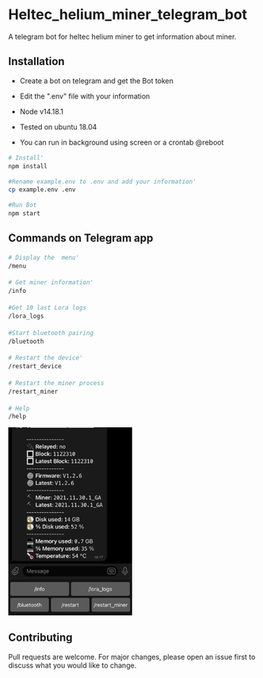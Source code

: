 # Heltec_helium_miner_telegram_bot
A telegram bot for heltec helium miner to get information about miner.

## Installation
- Create a bot on telegram and get the Bot token
- Edit the ".env" file with your information

- Node v14.18.1
- Tested on ubuntu 18.04
- You can run in background using screen or a crontab @reboot

```bash
# Install'
npm install 
```
```bash
#Rename example.env to .env and add your information'
cp example.env .env 
```


```bash
#Run Bot
npm start
```

## Commands on Telegram app

```bash
# Display the  menu'
/menu

# Get miner information'
/info

#Get 10 last Lora logs
/lora_logs

#Start bluetooth pairing
/bluetooth

# Restart the device'
/restart_device

# Restart the miner process
/restart_miner

# Help
/help
```


<img src="assets/image1.jpeg" width="250"/>



## Contributing
Pull requests are welcome. For major changes, please open an issue first to discuss what you would like to change.
